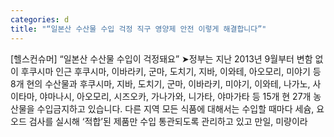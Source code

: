 ```yaml
---
categories: d
title: "“일본산 수산물 수입 걱정 직구 영양제 안전 이렇게 해결합니다”"
---
```

[헬스컨슈머] “일본산 수산물 수입이 걱정돼요” ➤정부는 지난 2013년 9월부터 변함 없이 후쿠시마 인근 후쿠시마, 이바라키, 군마, 도치기, 지바, 이와테, 아오모리, 미야기 등 8개 현의 수산물과 후쿠시마, 지바, 도치기, 군마, 이바라키, 미야기, 이와테, 나가노, 사이타마, 야마나시, 아오모리, 시즈오카, 가나가와, 니가타, 야마가타 등 15개 현 27개 농산물을 수입금지하고 있습니다. 다른 지역 모든 식품에 대해서는 수입할 때마다 세슘, 요오드 검사를 실시해 ‘적합’된 제품만 수입 통관되도록 관리하고 있고 만일, 미량이라